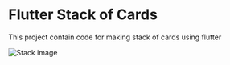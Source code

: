 # Flutter Stack of Cards

This project contain code for making stack of cards using flutter

![Stack image](https://i.ibb.co/jzV9XSP/stack-of-cards.png=100X)
